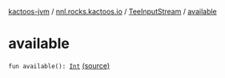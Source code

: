 [kactoos-jvm](../../index.md) / [nnl.rocks.kactoos.io](../index.md) / [TeeInputStream](index.md) / [available](.)

# available

`fun available(): `[`Int`](https://kotlinlang.org/api/latest/jvm/stdlib/kotlin/-int/index.html) [(source)](https://github.com/neonailol/kactoos/blob/master/kactoos-jvm/src/main/kotlin/nnl/rocks/kactoos/io/TeeInputStream.kt#L55)